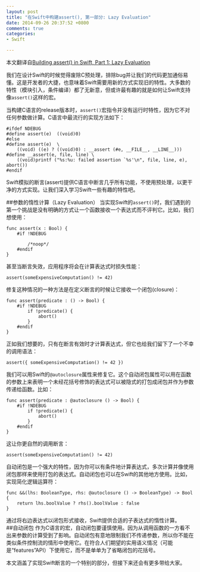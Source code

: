 ```yaml
---
layout: post
title: "在Swift中构建assert(), 第一部分: Lazy Evaluation"
date: 2014-09-26 20:37:52 +0800
comments: true
categories: 
- Swift

---
```

本文翻译自[Building assert() in Swift, Part 1: Lazy Evaluation](https://developer.apple.com/swift/blog/?id=4)  
<!--more-->
我们在设计Swift的时候觉得废除C预处理，排除bug并让我们的代码更加通俗易懂。这是开发者的大捷，也意味着Swift需要用新的方式实现旧的特性。大多数的特性（模块引入，条件编译）都了无新意，但或许最有趣的就是如何让Swift支持像`assert()`这样的宏。  

当构建C语言的release版本时，`assert()`宏指令并没有运行时特性，因为它不对任何参数做计算。C语言中最流行的实现方法如下：  

``` objc
#ifdef NDEBUG
#define assert(e)  ((void)0)
#else
#define assert(e)  \
	((void) ((e) ? ((void)0) : __assert (#e, __FILE__, __LINE__)))
#define __assert(e, file, line) \
	((void)printf ("%s:%u: failed assertion `%s'\n", file, line, e), abort())
#endif
``` 
Swift模拟的断言(assert)提供C语言中断言几乎所有功能，不使用预处理，以更干净的方式实现。让我们深入学习Swift一些有趣的特性吧。  

##参数的惰性计算（Lazy Evaluation）
当实现Swift的`assert()`时，我们遇到的第一个挑战是没有明确的方式让一个函数接收一个表达式而不评判它。比如，我们想使用：  

``` 
func assert(x : Bool) {
	#if !NDEBUG

		/*noop*/
	#endif
}
``` 
甚至当断言失效，应用程序将会在计算表达式时损失性能：  
``` 
assert(someExpensiveComputation() != 42)
``` 
修复这种情况的一种方法是在定义断言的时候让它接收一个闭包(closure)：  
``` 
func assert(predicate : () -> Bool) {
	#if !NDEBUG
		if !predicate() {
			abort()
		}
	#endif
}
``` 
正如我们想要的，只有在断言有效时才计算表达式，但它也给我们留下了一个不幸的调用语法：  
``` 
assert({ someExpensiveComputation() != 42 })
``` 
我们可以用Swift的`@autoclosure`属性来修复它。这个自动闭包属性可以用在函数的参数上来表明一个未经花括号修饰的表达式可以被隐式的打包成闭包并作为参数传递给函数。比如：  
``` 
func assert(predicate : @autoclosure () -> Bool) {
	#if !NDEBUG
		if !predicate() {
			abort()
		}
	#endif
}
``` 
这让你更自然的调用断言：  
``` 
assert(someExpensiveComputation() != 42)
``` 
自动闭包是一个强大的特性，因为你可以有条件地计算表达式，多次计算并像使用闭包那样来使用打包的表达式。自动闭包也可以在Swift的其他地方使用。比如，实现简化逻辑运算符：  
``` 
func &&(lhs: BooleanType, rhs: @autoclosure () -> BooleanType) -> Bool {
	return lhs.boolValue ? rhs().boolValue : false
}
``` 
通过将右边表达式以闭包形式接收，Swift提供合适的子表达式的惰性计算。  
##自动闭包
作为C语言的宏，自动闭包要谨慎使用。因为从调用函数的一方看不出来参数的计算受到了影响。自动闭包有意地限制我们不传递参数，所以你不能在类似条件控制流的情形中使用它。在符合人们期望的实用语义情况（可能是“features”API）下使用它，而不是单单为了省略闭包的花括号。  

本文涵盖了实现Swift断言的一个特别的部分，但接下来还会有更多带给大家。